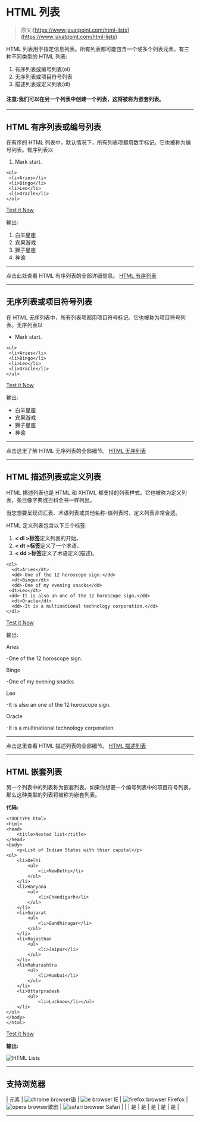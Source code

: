 # HTML 列表

> 原文:[https://www.javatpoint.com/html-lists](https://www.javatpoint.com/html-lists)

HTML 列表用于指定信息列表。所有列表都可能包含一个或多个列表元素。有三种不同类型的 HTML 列表:

1.  有序列表或编号列表(ol)
2.  无序列表或项目符号列表
3.  描述列表或定义列表(dl)

#### 注意:我们可以在另一个列表中创建一个列表，这将被称为嵌套列表。

* * *

## HTML 有序列表或编号列表

在有序的 HTML 列表中，默认情况下，所有列表项都用数字标记。它也被称为编号列表。有序列表以

1.  Mark start.

```
<ol>
 <li>Aries</li>
 <li>Bingo</li>
 <li>Leo</li>
 <li>Oracle</li>
</ol>

```

[Test it Now](https://www.javatpoint.com/oprweb/test.jsp?filename=htmllists1)

输出:

1.  白羊星座
2.  宾果游戏
3.  狮子星座
4.  神谕

* * *

点击此处查看 HTML 有序列表的全部详细信息。 [HTML 有序列表](html-ordered-list)

* * *

## 无序列表或项目符号列表

在 HTML 无序列表中，所有列表项都用项目符号标记。它也被称为项目符号列表。无序列表以

*   Mark start.

```
<ul>
 <li>Aries</li>
 <li>Bingo</li>
 <li>Leo</li>
 <li>Oracle</li>
</ul>

```

[Test it Now](https://www.javatpoint.com/oprweb/test.jsp?filename=htmllists2)

输出:

*   白羊星座
*   宾果游戏
*   狮子星座
*   神谕

* * *

点击这里了解 HTML 无序列表的全部细节。 [HTML 无序列表](html-unordered-list)

* * *

## HTML 描述列表或定义列表

HTML 描述列表也是 HTML 和 XHTML 都支持的列表样式。它也被称为定义列表，条目像字典或百科全书一样列出。

当您想要呈现词汇表、术语列表或其他名称-值列表时，定义列表非常合适。

HTML 定义列表包含以下三个标签:

1.  **< dl >标签**定义列表的开始。
2.  **< dt >标签**定义了一个术语。
3.  **< dd >标签**定义了术语定义(描述)。

```
<dl>
  <dt>Aries</dt>
  <dd>-One of the 12 horoscope sign.</dd>
  <dt>Bingo</dt>
  <dd>-One of my evening snacks</dd>
 <dt>Leo</dt>
 <dd>-It is also an one of the 12 horoscope sign.</dd>
  <dt>Oracle</dt>
  <dd>-It is a multinational technology corporation.</dd> 
</dl>

```

[Test it Now](https://www.javatpoint.com/oprweb/test.jsp?filename=htmllists3)

输出:

Aries

-One of the 12 horoscope sign.

Bingo

-One of my evening snacks

Leo

-It is also an one of the 12 horoscope sign.

Oracle

-It is a multinational technology corporation.

* * *

点击这里查看 HTML 描述列表的全部细节。 [HTML 描述列表](html-description-list)

* * *

## HTML 嵌套列表

另一个列表中的列表称为嵌套列表。如果你想要一个编号列表中的项目符号列表，那么这种类型的列表将被称为嵌套列表。

**代码:**

```
<!DOCTYPE html>
<html>
<head>
	<title>Nested list</title>
</head>
<body>
	<p>List of Indian States with thier capital</p>
<ol>
	<li>Delhi
		<ul>
			<li>NewDelhi</li>
		</ul>
	</li>
	<li>Haryana
		<ul>
			<li>Chandigarh</li>
		</ul>
	</li>
	<li>Gujarat
		<ul>
			<li>Gandhinagar</li>
		</ul>
	</li>
	<li>Rajasthan 
		<ul>
			<li>Jaipur</li>
		</ul>
	</li>
	<li>Maharashtra
		<ul>
			<li>Mumbai</li>
		</ul>
	</li>
	<li>Uttarpradesh
		<ul>
			<li>Lucknow</li></ul>
	</li>
</ol>
</body>
</html>

```

[Test it Now](https://www.javatpoint.com/oprweb/test.jsp?filename=htmlLists4)

**输出:**

![HTML Lists](../Images/f05ebac326d33ded2bc4df069d296130.png)

* * *

## 支持浏览器

| 元素 | ![chrome browser](../Images/4fbdc93dc2016c5049ed108e7318df19.png)铬 | ![ie browser](../Images/83dd23df1fe8373fd5bf054b2c1dd88b.png) IE | ![firefox browser](../Images/4f001fff393888a8a807ed29b28145d1.png) Firefox | ![opera browser](../Images/6cad4a592cc69a052056a0577b4aac65.png)歌剧 | ![safari browser](../Images/a0f6a9711a92203c5dc5c127fe9c9fca.png) Safari |
|  | 是 | 是 | 是 | 是 | 是 |

* * *